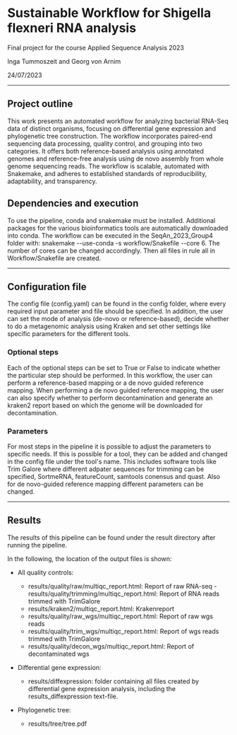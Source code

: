 # Sustainable Workflow for Shigella flexneri RNA analysis
Final project for the course Applied Sequence Analysis 2023

Inga Tummoszeit and Georg von Arnim

24/07/2023

------------
## Project outline
This work presents an automated workflow for analyzing bacterial RNA-Seq data of distinct organisms, focusing on differential gene expression and phylogenetic tree construction. The workflow incorporates paired-end sequencing data processing, quality control, and grouping into two categories. It offers both reference-based analysis using annotated genomes and reference-free analysis using de novo assembly from whole genome sequencing reads. The workflow is scalable, automated with Snakemake, and adheres to established standards of reproducibility, adaptability, and transparency.
## Dependencies and execution
To use the pipeline, conda and snakemake must be installed. Additional packages for the various bioinformatics tools are automatically downloaded into conda. 
The workflow can be executed in the SeqAn_2023_Group4 folder with: snakemake --use-conda -s workflow/Snakefile --core 6. The number of cores can be changed accordingly. Then all files in rule all in Workflow/Snakefile are created.

-----------------------------------
## Configuration file
The config file (config.yaml) can be found in the config folder, where every required input parameter and file should be specified. 
In addition, the user can set the mode of analysis (de-novo or reference-based), decide whether to do a metagenomic analysis using Kraken and set other settings like specific parameters for the different tools.
### Optional steps
Each of the optional steps can be set to True or False to indicate whether the particular step should be performed. In this workflow, the user can perform a reference-based mapping or a de novo guided reference mapping. When performing a de novo guided reference mapping, the user can also specify whether to perform decontamination and generate an kraken2 report based on which the genome will be downloaded for decontamination.
### Parameters
For most steps in the pipeline it is possible to adjust the parameters to specific needs. If this is possible for a tool, they can be added and changed in the config file under the tool's name. This includes software tools like Trim Galore where different adpater sequences for trimming can be specified, SortmeRNA, featureCount, samtools conensus and quast. Also for de novo-guided reference mapping different parameters can be changed.

------------
## Results
The results of this pipeline can be found under the result directory after running the pipeline. 

In the following, the location of the output files is shown:
- All quality controls:
	- results/quality/raw/multiqc\_report.html: Report of raw RNA-seq                                                - results/quality/trimming/multiqc\_report.html: Report of RNA reads trimmed with TrimGalore
	- results/kraken2/multiqc\_report.html: Krakenreport
	- results/quality/raw\_wgs/multiqc\_report.html: Report of raw wgs reads
	- results/quality/trim\_wgs/multiqc\_report.html: Report of wgs reads trimmed with TrimGalore
	- results/quality/decon\_wgs/multiqc\_report.html: Report of decontaminated wgs
    
- Differential gene expression:
	- results/diffexpression: folder containing all files created by differential gene expression analysis, including the results_diffexpression text-file.

- Phylogenetic tree:
	- results/tree/tree.pdf

